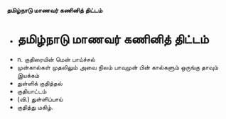 **தமிழ்நாடு மாணவர் கணினித் திட்டம்**
- # தமிழ்நாடு மாணவர் கணினித் திட்டம்
- n. குதிரையின் மென் பாய்ச்சல்
- முன்கால்கள் முதலிலும் அவை நிலம் பாவுமுன் பின் கால்களும் ஒருங்கு தாவும் இயக்கம்
- துள்ளிக் குதித்தல்
- குதியாட்டம்
- (வி.) துள்ளிப்பாய்
- குதித்து மகிழ்.


